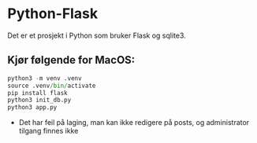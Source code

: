 # Python-Flask

Det er et prosjekt i Python som bruker Flask og sqlite3.

## Kjør følgende for MacOS:
```python
python3 -m venv .venv
source .venv/bin/activate
pip install flask
python3 init_db.py
python3 app.py
```

- Det har feil på laging, man kan ikke redigere på posts, og administrator tilgang finnes ikke
